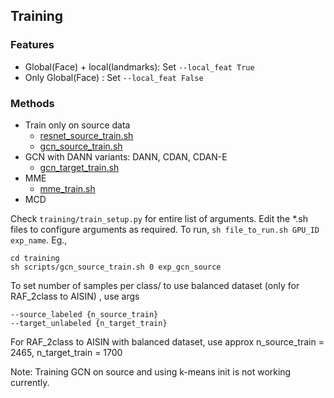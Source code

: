 ## Training

### Features
- Global(Face) + local(landmarks): Set ```--local_feat True```
- Only Global(Face)              : Set ```--local_feat False```

### Methods
- Train only on source data 
  - [resnet_source_train.sh](scripts/resnet_source_train.sh)  
  - [gcn_source_train.sh](scripts/gcn_source_train.sh)
- GCN with DANN variants: DANN, CDAN, CDAN-E
  - [gcn_target_train.sh](scripts/gcn_target_train.sh)
- MME
  - [mme_train.sh](scripts/mme_train.sh)
- MCD

Check ```training/train_setup.py``` for entire list of arguments. Edit the *.sh files to configure arguments as required.
To run, ```sh file_to_run.sh GPU_ID exp_name```. Eg.,

```
cd training
sh scripts/gcn_source_train.sh 0 exp_gcn_source
```

To set number of samples per class/ to use balanced dataset (only for RAF_2class to AISIN) , use args 
```
--source_labeled {n_source_train} 
--target_unlabeled {n_target_train}
```
For RAF_2class to AISIN with balanced dataset, use approx n_source_train = 2465, n_target_train = 1700
 
Note: Training GCN on source and using k-means init is not working currently.